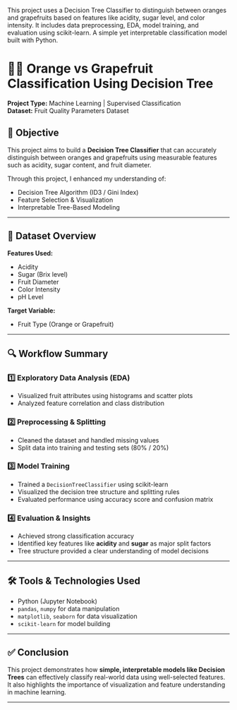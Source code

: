This project uses a Decision Tree Classifier to distinguish between oranges and grapefruits based on features like acidity, sugar level, and color intensity. It includes data preprocessing, EDA, model training, and evaluation using scikit-learn. A simple yet interpretable classification model built with Python.

# 🍊🍇 Orange vs Grapefruit Classification Using Decision Tree

**Project Type:** Machine Learning | Supervised Classification  
**Dataset:** Fruit Quality Parameters Dataset

## 🎯 Objective

This project aims to build a **Decision Tree Classifier** that can accurately distinguish between oranges and grapefruits using measurable features such as acidity, sugar content, and fruit diameter.

Through this project, I enhanced my understanding of:

- Decision Tree Algorithm (ID3 / Gini Index)
- Feature Selection & Visualization
- Interpretable Tree-Based Modeling

---

## 📂 Dataset Overview

**Features Used:**
- Acidity  
- Sugar (Brix level)  
- Fruit Diameter  
- Color Intensity  
- pH Level  

**Target Variable:**  
- Fruit Type (Orange or Grapefruit)

---

## 🔍 Workflow Summary

### 1️⃣ Exploratory Data Analysis (EDA)
- Visualized fruit attributes using histograms and scatter plots
- Analyzed feature correlation and class distribution

### 2️⃣ Preprocessing & Splitting
- Cleaned the dataset and handled missing values
- Split data into training and testing sets (80% / 20%)

### 3️⃣ Model Training
- Trained a `DecisionTreeClassifier` using scikit-learn
- Visualized the decision tree structure and splitting rules
- Evaluated performance using accuracy score and confusion matrix

### 4️⃣ Evaluation & Insights
- Achieved strong classification accuracy
- Identified key features like **acidity** and **sugar** as major split factors
- Tree structure provided a clear understanding of model decisions

---

## 🛠 Tools & Technologies Used

- Python (Jupyter Notebook)
- `pandas`, `numpy` for data manipulation
- `matplotlib`, `seaborn` for data visualization
- `scikit-learn` for model building

---

## ✅ Conclusion

This project demonstrates how **simple, interpretable models like Decision Trees** can effectively classify real-world data using well-selected features. It also highlights the importance of visualization and feature understanding in machine learning.

---


